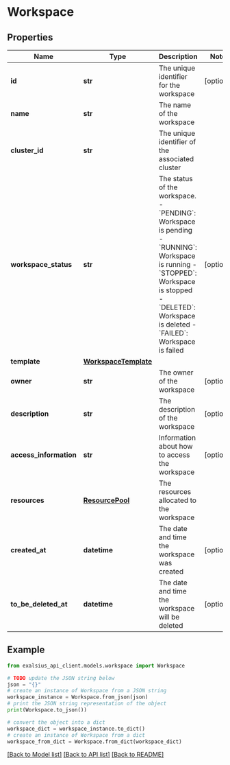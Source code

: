 # Workspace


## Properties

Name | Type | Description | Notes
------------ | ------------- | ------------- | -------------
**id** | **str** | The unique identifier for the workspace | [optional] 
**name** | **str** | The name of the workspace | 
**cluster_id** | **str** | The unique identifier of the associated cluster | 
**workspace_status** | **str** | The status of the workspace. - &#x60;PENDING&#x60;: Workspace is pending - &#x60;RUNNING&#x60;: Workspace is running - &#x60;STOPPED&#x60;: Workspace is stopped - &#x60;DELETED&#x60;: Workspace is deleted - &#x60;FAILED&#x60;: Workspace is failed  | [optional] 
**template** | [**WorkspaceTemplate**](WorkspaceTemplate.md) |  | 
**owner** | **str** | The owner of the workspace | [optional] 
**description** | **str** | The description of the workspace | [optional] 
**access_information** | **str** | Information about how to access the workspace | [optional] 
**resources** | [**ResourcePool**](ResourcePool.md) | The resources allocated to the workspace | 
**created_at** | **datetime** | The date and time the workspace was created | [optional] 
**to_be_deleted_at** | **datetime** | The date and time the workspace will be deleted | [optional] 

## Example

```python
from exalsius_api_client.models.workspace import Workspace

# TODO update the JSON string below
json = "{}"
# create an instance of Workspace from a JSON string
workspace_instance = Workspace.from_json(json)
# print the JSON string representation of the object
print(Workspace.to_json())

# convert the object into a dict
workspace_dict = workspace_instance.to_dict()
# create an instance of Workspace from a dict
workspace_from_dict = Workspace.from_dict(workspace_dict)
```
[[Back to Model list]](../README.md#documentation-for-models) [[Back to API list]](../README.md#documentation-for-api-endpoints) [[Back to README]](../README.md)


